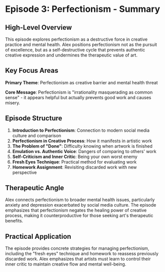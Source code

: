 # Episode 3: Perfectionism - Summary

## High-Level Overview

This episode explores perfectionism as a destructive force in creative practice and mental health. Alex positions perfectionism not as the pursuit of excellence, but as a self-destructive cycle that prevents authentic creative expression and undermines the therapeutic value of art.

## Key Focus Areas

**Primary Theme**: Perfectionism as creative barrier and mental health threat

**Core Message**: Perfectionism is "irrationality masquerading as common sense" - it appears helpful but actually prevents good work and causes misery.

## Episode Structure

1. **Introduction to Perfectionism**: Connection to modern social media culture and comparison
2. **Perfectionism in Creative Process**: How it manifests in artistic work
3. **The Problem of "Done"**: Difficulty knowing when artwork is finished
4. **Emulation vs. Authentic Voice**: Dangers of comparing to others' work
5. **Self-Criticism and Inner Critic**: Being your own worst enemy
6. **Fresh Eyes Technique**: Practical method for evaluating work
7. **Homework Assignment**: Revisiting discarded work with new perspective

## Therapeutic Angle

Alex connects perfectionism to broader mental health issues, particularly anxiety and depression exacerbated by social media culture. The episode emphasizes that perfectionism negates the healing power of creative process, making it counterproductive for those seeking art's therapeutic benefits.

## Practical Application

The episode provides concrete strategies for managing perfectionism, including the "fresh eyes" technique and homework to reassess previously discarded work. Alex emphasizes that artists must learn to control their inner critic to maintain creative flow and mental well-being.
